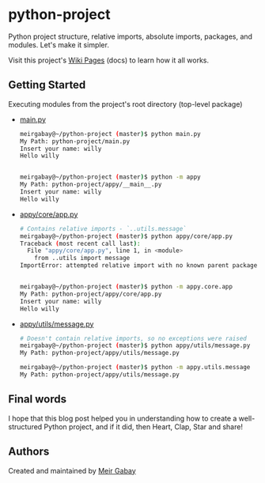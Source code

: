 # python-project

Python project structure, relative imports, absolute imports, packages, and modules. Let's make it simpler.

Visit this project's [Wiki Pages](https://github.com/unfor19/python-project/wiki) (docs) to learn how it all works.

## Getting Started

Executing modules from the project's root directory (top-level package)

- [main.py](./main.py)

  ```bash
  meirgabay@~/python-project (master)$ python main.py
  My Path: python-project/main.py
  Insert your name: willy
  Hello willy


  meirgabay@~/python-project (master)$ python -m appy
  My Path: python-project/appy/__main__.py
  Insert your name: willy
  Hello willy
  ```

- [appy/core/app.py](./appy/core/app.py)

  ```bash
  # Contains relative imports - `..utils.message`
  meirgabay@~/python-project (master)$ python appy/core/app.py
  Traceback (most recent call last):
    File "appy/core/app.py", line 1, in <module>
      from ..utils import message
  ImportError: attempted relative import with no known parent package


  meirgabay@~/python-project (master)$ python -m appy.core.app
  My Path: python-project/appy/core/app.py
  Insert your name: willy
  Hello willy
  ```

- [appy/utils/message.py](./appy/utils/message.py)

  ```bash
  # Doesn't contain relative imports, so no exceptions were raised
  meirgabay@~/python-project (master)$ python appy/utils/message.py
  My Path: python-project/appy/utils/message.py

  meirgabay@~/python-project (master)$ python -m appy.utils.message
  My Path: python-project/appy/utils/message.py
  ```

## Final words

I hope that this blog post helped you in understanding how to create a well-structured Python project, and if it did, then Heart, Clap, Star and share!

## Authors

Created and maintained by [Meir Gabay](https://github.com/unfor19)

